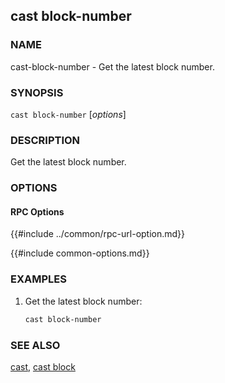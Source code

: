 ## cast block-number

### NAME

cast-block-number - Get the latest block number.

### SYNOPSIS

``cast block-number`` [*options*]

### DESCRIPTION

Get the latest block number.

### OPTIONS

#### RPC Options

{{#include ../common/rpc-url-option.md}}

{{#include common-options.md}}

### EXAMPLES

1. Get the latest block number:
    ```sh
    cast block-number
    ```

### SEE ALSO

[cast](./cast.md), [cast block](./cast-block.md)
